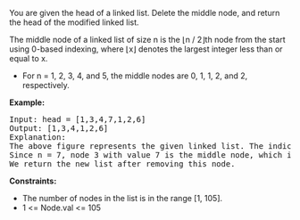 You are given the head of a linked list. Delete the middle node, and return the head of the modified linked list.

The middle node of a linked list of size n is the ⌊n / 2⌋th node from the start using 0-based indexing, where ⌊x⌋ denotes the largest integer less than or equal to x.

- For n = 1, 2, 3, 4, and 5, the middle nodes are 0, 1, 1, 2, and 2, respectively.

**Example:**
<pre>
Input: head = [1,3,4,7,1,2,6]
Output: [1,3,4,1,2,6]
Explanation:
The above figure represents the given linked list. The indices of the nodes are written below.
Since n = 7, node 3 with value 7 is the middle node, which is marked in red.
We return the new list after removing this node.
</pre>

**Constraints:**
- The number of nodes in the list is in the range [1, 105].
- 1 <= Node.val <= 105
